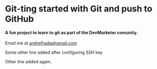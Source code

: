 # Git-ting started with Git and push to GitHub

#### A fun project to learn to git as part of the __DevMarketer__ comunity.

Email me at [andrefradia@gmail.com](Mailto:andrefradia@gmail.com)

Some other line added after configuring SSH key

Other line added again.